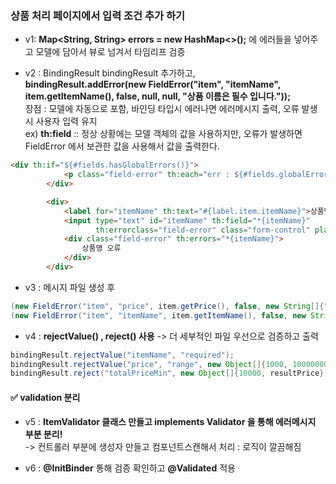 ### 상품 처리 페이지에서 입력 조건 추가 하기

- v1: **Map<String, String> errors = new HashMap<>();** 에 에러들을 넣어주고 모델에 담아서 뷰로 넘겨서 타임리프 검증  

- v2 : BindingResult bindingResult 추가하고,   
**bindingResult.addError(new FieldError("item", "itemName", item.getItemName(), false, null, null, "상품 이름은 필수 입니다."));**  
장점 : 모델에 자동으로 포함, 바인딩 타입시 에러나면 에러메시지 출력, 오류 발생시 사용자 입력 유지    
ex) **th:field** :: 정상 상황에는 모델 객체의 값을 사용하지만, 오류가 발생하면 FieldError 에서 보관한 값을 사용해서 값을 출력한다.  
```html
<div th:if="${#fields.hasGlobalErrors()}">
            <p class="field-error" th:each="err : ${#fields.globalErrors()}" th:text="${err}">글로벌 오류 메시지</p>
        </div>

        <div>
            <label for="itemName" th:text="#{label.item.itemName}">상품명</label>
            <input type="text" id="itemName" th:field="*{itemName}"
                   th:errorclass="field-error" class="form-control" placeholder="이름을 입력하세요">
            <div class="field-error" th:errors="*{itemName}">
                상품명 오류
            </div>
        </div>
```


- v3 : 메시지 파일 생성 후 
```Java
(new FieldError("item", "price", item.getPrice(), false, new String[]{"range.item.price"}, new Object[]{1000, 1000000}, null)); 
(new FieldError("item", "itemName", item.getItemName(), false, new String[]{"required.item.itemName"}, null, null)); 
```

- v4 : **rejectValue() , reject() 사용** -> 더 세부적인 파일 우선으로 검증하고 출력   
```Java
bindingResult.rejectValue("itemName", "required");
bindingResult.rejectValue("price", "range", new Object[]{1000, 10000000}, null);
bindingResult.reject("totalPriceMin", new Object[]{10000, resultPrice}, null); // 특정 필드가 아닌 복합 검증 
```


#### ✅ validation 분리 

- v5 : **ItemValidator 클래스 만들고 implements Validator 을 통해 에러메시지 부분 분리!**   
-> 컨트롤러 부분에 생성자 만들고 컴포넌트스캔해서 처리 : 로직이 깔끔해짐 

- v6 : **@InitBinder** 통해 검증 확인하고 **@Validated** 적용 


